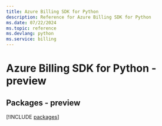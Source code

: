 ```yaml
---
title: Azure Billing SDK for Python
description: Reference for Azure Billing SDK for Python
ms.date: 07/22/2024
ms.topic: reference
ms.devlang: python
ms.service: billing
---
```

# Azure Billing SDK for Python - preview
## Packages - preview
[!INCLUDE [packages](billing-index.md)]